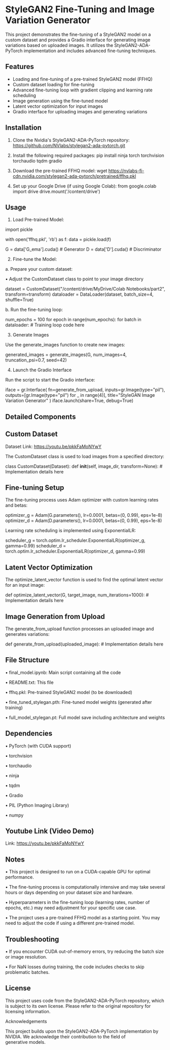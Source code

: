# StyleGAN2 Fine-Tuning and Image Variation Generator

This project demonstrates the fine-tuning of a StyleGAN2 model on a custom dataset and provides a Gradio interface for generating image variations based on uploaded images. It utilizes the StyleGAN2-ADA-PyTorch implementation and includes advanced fine-tuning techniques.

## Features

- Loading and fine-tuning of a pre-trained StyleGAN2 model (FFHQ)
- Custom dataset loading for fine-tuning
- Advanced fine-tuning loop with gradient clipping and learning rate scheduling
- Image generation using the fine-tuned model
- Latent vector optimization for input images
- Gradio interface for uploading images and generating variations

## Installation

1. Clone the Nvidia's StyleGAN2-ADA-PyTorch repository:
https://github.com/NVlabs/stylegan2-ada-pytorch.git


2. Install the following required packages:
pip install ninja torch torchvision torchaudio tqdm gradio


3. Download the pre-trained FFHQ model:
wget https://nvlabs-fi-cdn.nvidia.com/stylegan2-ada-pytorch/pretrained/ffhq.pkl

4. Set up your Google Drive (if using Google Colab):
from google.colab import drive
drive.mount('/content/drive')


## Usage

1. Load Pre-trained Model:

import pickle

with open('ffhq.pkl', 'rb') as f:
    data = pickle.load(f)

G = data['G_ema'].cuda()  # Generator
D = data['D'].cuda()      # Discriminator



2. Fine-tune the Model:

a. Prepare your custom dataset:

• Adjust the CustomDataset class to point to your image directory

dataset = CustomDataset("/content/drive/MyDrive/Colab Notebooks/part2", transform=transform)
dataloader = DataLoader(dataset, batch_size=4, shuffle=True)

b. Run the fine-tuning loop:

num_epochs = 100
for epoch in range(num_epochs):
    for batch in dataloader:
        # Training loop code here



3. Generate Images

Use the generate_images function to create new images:

generated_images = generate_images(G, num_images=4, truncation_psi=0.7, seed=42)



4. Launch the Gradio Interface

Run the script to start the Gradio interface:

iface = gr.Interface(
    fn=generate_from_upload,
    inputs=gr.Image(type="pil"),
    outputs=[gr.Image(type="pil") for _ in range(4)],
    title="StyleGAN Image Variation Generator"
)
iface.launch(share=True, debug=True)



## Detailed Components

## Custom Dataset

Dataset Link: https://youtu.be/pkkFaMoNYwY

The CustomDataset class is used to load images from a specified directory:

class CustomDataset(Dataset):
    def __init__(self, image_dir, transform=None):
        # Implementation details here



## Fine-tuning Setup

The fine-tuning process uses Adam optimizer with custom learning rates and betas:

optimizer_g = Adam(G.parameters(), lr=0.0001, betas=(0, 0.99), eps=1e-8)
optimizer_d = Adam(D.parameters(), lr=0.0001, betas=(0, 0.99), eps=1e-8)

Learning rate scheduling is implemented using ExponentialLR:

scheduler_g = torch.optim.lr_scheduler.ExponentialLR(optimizer_g, gamma=0.99)
scheduler_d = torch.optim.lr_scheduler.ExponentialLR(optimizer_d, gamma=0.99)



## Latent Vector Optimization

The optimize_latent_vector function is used to find the optimal latent vector for an input image:

def optimize_latent_vector(G, target_image, num_iterations=1000):
    # Implementation details here




## Image Generation from Upload

The generate_from_upload function processes an uploaded image and generates variations:

def generate_from_upload(uploaded_image):
    # Implementation details here



## File Structure

• final_model.ipynb: Main script containing all the code

• README.txt: This file

• ffhq.pkl: Pre-trained StyleGAN2 model (to be downloaded)

• fine_tuned_stylegan.pth: Fine-tuned model weights (generated after training)

• full_model_stylegan.pt: Full model save including architecture and weights



## Dependencies

• PyTorch (with CUDA support)

• torchvision

• torchaudio

• ninja

• tqdm

• Gradio

• PIL (Python Imaging Library)

• numpy

## Youtube Link (Video Demo)

Link: https://youtu.be/pkkFaMoNYwY

## Notes

• This project is designed to run on a CUDA-capable GPU for optimal performance.

• The fine-tuning process is computationally intensive and may take several hours or days depending on your dataset size and hardware.

• Hyperparameters in the fine-tuning loop (learning rates, number of epochs, etc.) may need adjustment for your specific use case.

• The project uses a pre-trained FFHQ model as a starting point. You may need to adjust the code if using a different pre-trained model.



## Troubleshooting

• If you encounter CUDA out-of-memory errors, try reducing the batch size or image resolution.

• For NaN losses during training, the code includes checks to skip problematic batches.


## License

This project uses code from the StyleGAN2-ADA-PyTorch repository, which is subject to its own license. Please refer to the original repository for licensing information.

Acknowledgements

This project builds upon the StyleGAN2-ADA-PyTorch implementation by NVIDIA. We acknowledge their contribution to the field of generative models.

